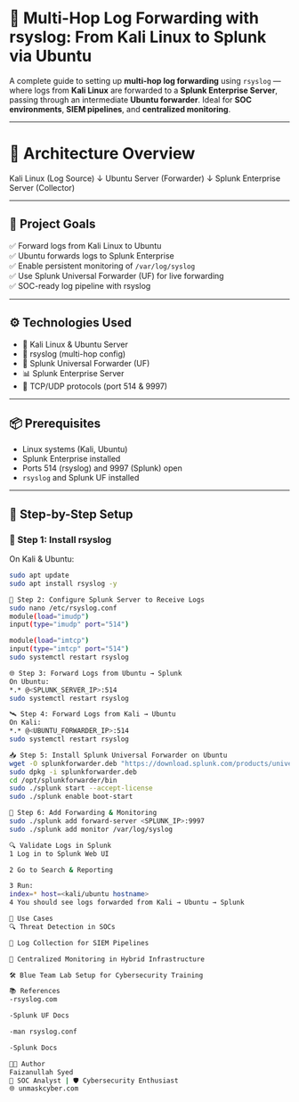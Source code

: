 # 🚀 Multi-Hop Log Forwarding with rsyslog: From Kali Linux to Splunk via Ubuntu

A complete guide to setting up **multi-hop log forwarding** using `rsyslog` — where logs from **Kali Linux** are forwarded to a **Splunk Enterprise Server**, passing through an intermediate **Ubuntu forwarder**. Ideal for **SOC environments**, **SIEM pipelines**, and **centralized monitoring**.

---

# 🧭 Architecture Overview
Kali Linux (Log Source)
↓
Ubuntu Server (Forwarder)
↓
Splunk Enterprise Server (Collector)

---

## 🎯 Project Goals

✅ Forward logs from Kali Linux to Ubuntu  
✅ Ubuntu forwards logs to Splunk Enterprise  
✅ Enable persistent monitoring of `/var/log/syslog`  
✅ Use Splunk Universal Forwarder (UF) for live forwarding  
✅ SOC-ready log pipeline with rsyslog

---

## ⚙️ Technologies Used

- 🐧 Kali Linux & Ubuntu Server
- 🔁 rsyslog (multi-hop config)
- 📡 Splunk Universal Forwarder (UF)
- 📊 Splunk Enterprise Server
- 🔐 TCP/UDP protocols (port 514 & 9997)

---

## 📦 Prerequisites

- Linux systems (Kali, Ubuntu)
- Splunk Enterprise installed
- Ports 514 (rsyslog) and 9997 (Splunk) open
- `rsyslog` and Splunk UF installed

---

## 🚀 Step-by-Step Setup

### 🧱 Step 1: Install rsyslog

On Kali & Ubuntu:
```bash
sudo apt update
sudo apt install rsyslog -y

🔁 Step 2: Configure Splunk Server to Receive Logs
sudo nano /etc/rsyslog.conf
module(load="imudp") 
input(type="imudp" port="514")

module(load="imtcp") 
input(type="imtcp" port="514")
sudo systemctl restart rsyslog

🌐 Step 3: Forward Logs from Ubuntu → Splunk
On Ubuntu:
*.* @<SPLUNK_SERVER_IP>:514
sudo systemctl restart rsyslog

🛰️ Step 4: Forward Logs from Kali → Ubuntu
On Kali:
*.* @<UBUNTU_FORWARDER_IP>:514
sudo systemctl restart rsyslog

📥 Step 5: Install Splunk Universal Forwarder on Ubuntu
wget -O splunkforwarder.deb "https://download.splunk.com/products/universalforwarder/releases/9.2.0/linux/splunkforwarder-9.2.0-xxxxxxx.deb"
sudo dpkg -i splunkforwarder.deb
cd /opt/splunkforwarder/bin
sudo ./splunk start --accept-license
sudo ./splunk enable boot-start

🔗 Step 6: Add Forwarding & Monitoring
sudo ./splunk add forward-server <SPLUNK_IP>:9997
sudo ./splunk add monitor /var/log/syslog

🔍 Validate Logs in Splunk
1 Log in to Splunk Web UI

2 Go to Search & Reporting

3 Run:
index=* host=<kali/ubuntu hostname>
4 You should see logs forwarded from Kali → Ubuntu → Splunk

🔐 Use Cases
🔍 Threat Detection in SOCs

📡 Log Collection for SIEM Pipelines

💾 Centralized Monitoring in Hybrid Infrastructure

🛠️ Blue Team Lab Setup for Cybersecurity Training

📚 References
-rsyslog.com

-Splunk UF Docs

-man rsyslog.conf

-Splunk Docs

👨‍💻 Author
Faizanullah Syed
💼 SOC Analyst | 🛡️ Cybersecurity Enthusiast
🌐 unmaskcyber.com





